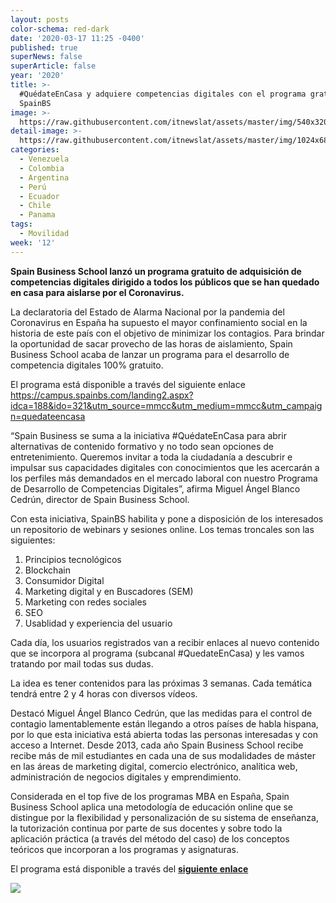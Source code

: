 ```yaml
---
layout: posts
color-schema: red-dark
date: '2020-03-17 11:25 -0400'
published: true
superNews: false
superArticle: false
year: '2020'
title: >-
  #QuédateEnCasa y adquiere competencias digitales con el programa gratuito de
  SpainBS
image: >-
  https://raw.githubusercontent.com/itnewslat/assets/master/img/540x320/Trabajo-en-Casa-p.jpg
detail-image: >-
  https://raw.githubusercontent.com/itnewslat/assets/master/img/1024x680/Trabajo-en-Casa-g.jpg
categories:
  - Venezuela
  - Colombia
  - Argentina
  - Perú
  - Ecuador
  - Chile
  - Panama
tags:
  - Movilidad
week: '12'
---
```

**Spain Business School lanzó un programa gratuito de adquisición de competencias digitales dirigido a todos los públicos que se han quedado en casa para aislarse por el Coronavirus.**
 
La declaratoria del Estado de Alarma Nacional por la pandemia del Coronavirus en España ha supuesto el mayor confinamiento social en la historia de este país con el objetivo de minimizar los contagios. Para brindar la oportunidad de sacar provecho de las horas de aislamiento, Spain Business School acaba de lanzar un programa para el desarrollo de competencia digitales 100% gratuito.
 
El programa está disponible a través del siguiente enlace https://campus.spainbs.com/landing2.aspx?idca=188&ido=321&utm_source=mmcc&utm_medium=mmcc&utm_campaign=quedateencasa
 
“Spain Business se suma a la iniciativa #QuédateEnCasa para abrir alternativas de contenido formativo y no todo sean opciones de entretenimiento. Queremos invitar a toda la ciudadanía a descubrir e impulsar sus capacidades digitales con conocimientos que les acercarán a los perfiles más demandados en el mercado laboral con nuestro Programa de Desarrollo de Competencias Digitales”, afirma Miguel Ángel Blanco Cedrún, director de Spain Business School.
 
Con esta iniciativa, SpainBS habilita y pone a disposición de los interesados un repositorio de webinars y sesiones online. Los temas troncales son las siguientes: 

1.	Principios tecnológicos
2.	Blockchain
3.	Consumidor Digital
4.	Marketing digital y en Buscadores (SEM)
5.	Marketing con redes sociales
6.	SEO
7.	Usablidad y experiencia del usuario
 
Cada día, los usuarios registrados van a recibir enlaces al nuevo contenido que se incorpora al programa (subcanal #QuedateEnCasa) y les vamos tratando por mail todas sus dudas. 
 
La idea es tener contenidos para las próximas 3 semanas. Cada temática tendrá entre 2 y 4 horas con diversos vídeos.
 
Destacó Miguel Ángel Blanco Cedrún, que las medidas para el control de contagio lamentablemente están llegando a otros países de habla hispana, por lo que esta iniciativa está abierta todas las personas interesadas y con acceso a Internet. Desde 2013, cada año Spain Business School recibe recibe más de mil estudiantes en cada una de sus modalidades de máster en las áreas de marketing digital, comercio electrónico, analítica web, administración de negocios digitales y emprendimiento.
 
Considerada en el top five de los programas MBA en España, Spain Business School aplica una metodología de educación online que se distingue por la flexibilidad y personalización de su sistema de enseñanza, la tutorización continua por parte de sus docentes y sobre todo la aplicación práctica (a través del método del caso) de los conceptos teóricos que incorporan a los programas y asignaturas.
 
El programa está disponible a través del **[siguiente enlace](https://campus.spainbs.com/landing2.aspx?idca=188&ido=321&utm_source=mmcc&utm_medium=mmcc&utm_campaign=quedateencasa)** 
  

<img src="https://tracker.metricool.com/c3po.jpg?hash=56f88a41e39ab42c063cc51676587a04"/>